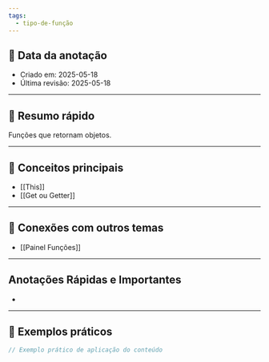 ```yaml
---
tags:
  - tipo-de-função
---
```


## 📅 Data da anotação
- Criado em: 2025-05-18
- Última revisão: 2025-05-18

---

## 🧠 Resumo rápido
Funções que retornam objetos.

---

## 📌 Conceitos principais
- [[This]]
- [[Get ou Getter]]

---

## 🧩 Conexões com outros temas
- [[Painel Funções]]

---

## Anotações Rápidas e Importantes
- 
---

## 📖 Exemplos práticos
```js
// Exemplo prático de aplicação do conteúdo

